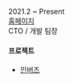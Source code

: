 2021.2 ~ Present  
[홈페이지](https://twowhy.com)  
CTO / 개발 팀장

#### 프로젝트
* [인버즈](https://play.google.com/store/apps/details?id=com.twowhy.inbuzz&hl=ko&gl=US)  